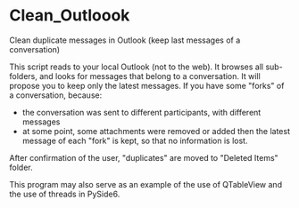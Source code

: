 # Clean_Outloook
Clean duplicate messages in Outlook (keep last messages of a conversation)

This script reads to your local Outlook (not to the web).
It browses all sub-folders, and looks for messages that belong to a conversation.
It will propose you to keep only the latest messages.
If you have some "forks" of a conversation, because:
* the conversation was sent to different participants, with different messages
* at some point, some attachments were removed or added
then the latest message of each "fork" is kept, so that no information is lost.

After confirmation of the user, "duplicates" are moved to "Deleted Items" folder.

This program may also serve as an example of the use of QTableView and the use of threads in PySide6.
